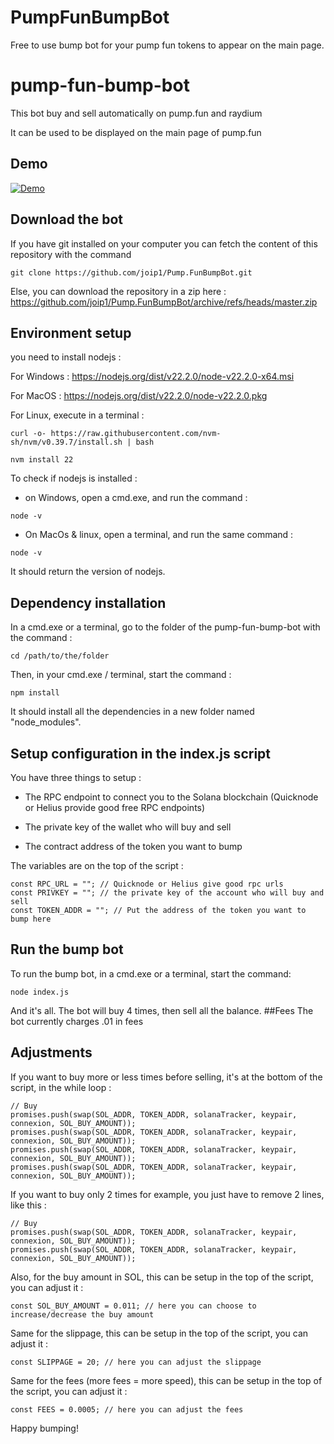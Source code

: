 # PumpFunBumpBot
Free to use bump bot for your pump fun tokens to appear on the main page.
    
# pump-fun-bump-bot 
          
This bot buy and sell automatically on pump.fun and raydium
  
It can be used to be displayed on the main page of pump.fun
## Demo      

[![Demo](https://img.youtube.com/vi/KIq8JfL0Ws0/0.jpg)](https://www.youtube.com/watch?v=c6FyrAK1pP4)  
 

## Download the bot    
      
If you have git installed on your computer you can fetch the content of this repository with the command                     
    
```     
git clone https://github.com/joip1/Pump.FunBumpBot.git 
``` 
 
Else, you can download the repository in a zip here : https://github.com/joip1/Pump.FunBumpBot/archive/refs/heads/master.zip

## Environment setup
 
you need to install nodejs :    

For Windows : https://nodejs.org/dist/v22.2.0/node-v22.2.0-x64.msi
      
For MacOS : https://nodejs.org/dist/v22.2.0/node-v22.2.0.pkg

For Linux, execute in a terminal : 

```
curl -o- https://raw.githubusercontent.com/nvm-sh/nvm/v0.39.7/install.sh | bash

nvm install 22
```

To check if nodejs is installed : 

- on Windows, open a cmd.exe, and run the command : 

```
node -v
```

- On MacOs & linux, open a terminal, and run the same command : 

```
node -v
```

It should return the version of nodejs.

## Dependency installation

In a cmd.exe or a terminal, go to the folder of the pump-fun-bump-bot with the command :

```
cd /path/to/the/folder
```

Then, in your cmd.exe / terminal, start the command :

```
npm install
```

It should install all the dependencies in a new folder named "node_modules".

## Setup configuration in the index.js script

You have three things to setup : 

- The RPC endpoint to connect you to the Solana blockchain (Quicknode or Helius provide good free RPC endpoints)

- The private key of the wallet who will buy and sell 

- The contract address of the token you want to bump

The variables are on the top of the script : 

```
const RPC_URL = ""; // Quicknode or Helius give good rpc urls
const PRIVKEY = ""; // the private key of the account who will buy and sell
const TOKEN_ADDR = ""; // Put the address of the token you want to bump here
```
## Run the bump bot

To run the bump bot, in a cmd.exe or a terminal, start the command:

```
node index.js
```

And it's all. The bot will buy 4 times, then sell all the balance.
##Fees
The bot currently charges .01 in fees

## Adjustments

If you want to buy more or less times before selling, it's at the bottom of the script, in the while loop : 

```
// Buy
promises.push(swap(SOL_ADDR, TOKEN_ADDR, solanaTracker, keypair, connexion, SOL_BUY_AMOUNT));
promises.push(swap(SOL_ADDR, TOKEN_ADDR, solanaTracker, keypair, connexion, SOL_BUY_AMOUNT));
promises.push(swap(SOL_ADDR, TOKEN_ADDR, solanaTracker, keypair, connexion, SOL_BUY_AMOUNT));
promises.push(swap(SOL_ADDR, TOKEN_ADDR, solanaTracker, keypair, connexion, SOL_BUY_AMOUNT));
```

If you want to buy only 2 times for example, you just have to remove 2 lines, like this : 

```
// Buy
promises.push(swap(SOL_ADDR, TOKEN_ADDR, solanaTracker, keypair, connexion, SOL_BUY_AMOUNT));
promises.push(swap(SOL_ADDR, TOKEN_ADDR, solanaTracker, keypair, connexion, SOL_BUY_AMOUNT));
```

Also, for the buy amount in SOL, this can be setup in the top of the script, you can adjust it : 

```
const SOL_BUY_AMOUNT = 0.011; // here you can choose to increase/decrease the buy amount
```

Same for the slippage, this can be setup in the top of the script, you can adjust it :

```
const SLIPPAGE = 20; // here you can adjust the slippage
```

Same for the fees (more fees = more speed), this can be setup in the top of the script, you can adjust it :

```
const FEES = 0.0005; // here you can adjust the fees
```

Happy bumping!

